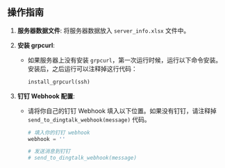 ## 操作指南

1. **服务器数据文件**: 将服务器数据放入 `server_info.xlsx` 文件中。
   
2. **安装 grpcurl**:
   - 如果服务器上没有安装 `grpcurl`，第一次运行时候，运行以下命令安装。安装后，之后运行可以注释掉这行代码：
     ```python
     install_grpcurl(ssh)
     ```

3. **钉钉 Webhook 配置**:
   - 请将你自己的钉钉 Webhook 填入以下位置。如果没有钉钉，请注释掉 `send_to_dingtalk_webhook(message)` 代码。
     ```python
     # 填入你的钉钉 webhook
     webhook = ''

     # 发送消息到钉钉
     # send_to_dingtalk_webhook(message)
     ```
